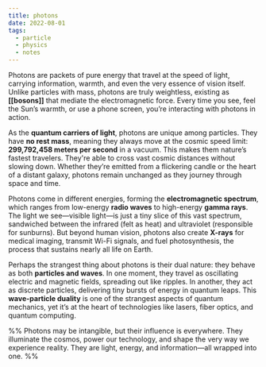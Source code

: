 ```yaml
---
title: photons
date: 2022-08-01
tags:
  - particle
  - physics
  - notes
---
```

Photons are packets of pure energy that travel at the speed of light, carrying information, warmth, and even the very essence of vision itself. Unlike particles with mass, photons are truly weightless, existing as **[[bosons]]** that mediate the electromagnetic force. Every time you see, feel the Sun’s warmth, or use a phone screen, you’re interacting with photons in action.

As the **quantum carriers of light**, photons are unique among particles. They have **no rest mass**, meaning they always move at the cosmic speed limit: **299,792,458 meters per second** in a vacuum. This makes them nature’s fastest travelers. They're able to cross vast cosmic distances without slowing down. Whether they’re emitted from a flickering candle or the heart of a distant galaxy, photons remain unchanged as they journey through space and time.

Photons come in different energies, forming the **electromagnetic spectrum**, which ranges from low-energy **radio waves** to high-energy **gamma rays**. The light we see—visible light—is just a tiny slice of this vast spectrum, sandwiched between the infrared (felt as heat) and ultraviolet (responsible for sunburns). But beyond human vision, photons also create **X-rays** for medical imaging, transmit Wi-Fi signals, and fuel photosynthesis, the process that sustains nearly all life on Earth.

Perhaps the strangest thing about photons is their dual nature: they behave as both **particles and waves**. In one moment, they travel as oscillating electric and magnetic fields, spreading out like ripples. In another, they act as discrete particles, delivering tiny bursts of energy in quantum leaps. This **wave-particle duality** is one of the strangest aspects of quantum mechanics, yet it’s at the heart of technologies like lasers, fiber optics, and quantum computing.

%% Photons may be intangible, but their influence is everywhere. They illuminate the cosmos, power our technology, and shape the very way we experience reality. They are light, energy, and information—all wrapped into one. %%